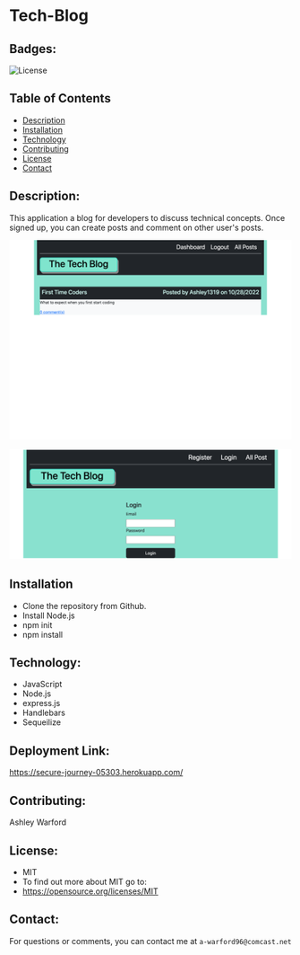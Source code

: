 # Tech-Blog

## Badges: 
![License](https://img.shields.io/badge/License-MIT-blue.svg)
    
## Table of Contents
* [Description](#description)
* [Installation](#installation)
* [Technology](#technoloy)
* [Contributing](#contributing)
* [License](#license)
* [Contact](#contact)

## Description:
This application a blog for developers to discuss technical concepts.
Once signed up, you can create posts and comment on other user's posts.


![Dashboard](./public/images/dashboard.png)

![Login Page](./public/images/login.png)


## Installation
- Clone the repository from Github.
- Install Node.js
- npm init 
- npm install

## Technology:
* JavaScript
* Node.js
* express.js
* Handlebars
* Sequeilize

## Deployment Link:
https://secure-journey-05303.herokuapp.com/

## Contributing:
Ashley Warford

## License:
* MIT
* To find out more about MIT go to:
* https://opensource.org/licenses/MIT
    
## Contact:
For questions or comments, you can contact me at `a-warford96@comcast.net`